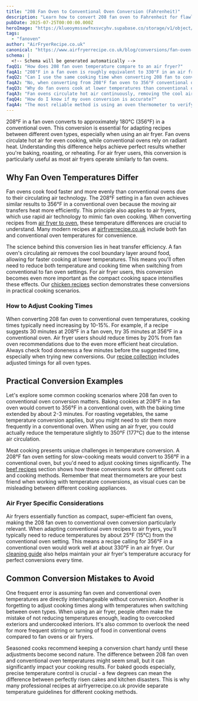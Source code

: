 ```yaml
---
title: "208 Fan Oven to Conventional Oven Conversion (Fahrenheit)"
description: "Learn how to convert 208 fan oven to Fahrenheit for flawless baking results with our easy temperature guide and air fryer tips."
pubDate: 2025-07-25T00:00:00.000Z
heroImage: "https://klueoymssxwfnxsvcyhv.supabase.co/storage/v1/object/public/Shmucket/208-fan-oven-to-conventional-oven-conversion-fahrenheit.png"
tags:
  - "fanoven"
author: "AirFryerRecipe.co.uk"
canonical: "https://www.airfryerrecipe.co.uk/blog/conversions/fan-oven-to-fahrenheit/208-fan-oven-to-conventional-oven-conversion-fahrenheit"
schema: |
  <!-- Schema will be generated automatically -->
faqQ1: "How does 208 fan oven temperature compare to an air fryer?"
faqA1: "208°F in a fan oven is roughly equivalent to 330°F in an air fryer due to the air fryer's more intense air circulation. You'll typically need to reduce cooking times by about 20% when using an air fryer compared to fan oven instructions."
faqQ2: "Can I use the same cooking time when converting 208 fan to conventional oven?"
faqA2: "No, when converting from 208°F fan oven to 356°F conventional oven, you'll generally need to increase cooking times by 10-15%. Always check food doneness a few minutes before the recommended time as oven performance varies."
faqQ3: "Why do fan ovens cook at lower temperatures than conventional ovens?"
faqA3: "Fan ovens circulate hot air continuously, removing the cool air layer around food and transferring heat more efficiently. This allows them to cook food thoroughly at lower temperature settings compared to conventional ovens' radiant heat."
faqQ4: "How do I know if my oven conversion is accurate?"
faqA4: "The most reliable method is using an oven thermometer to verify actual temperatures. For baked goods, do a test batch and adjust as needed. Many cooks find keeping a conversion notebook helpful for their specific appliances."
---
```

<p>208°F in a fan oven converts to approximately 180°C (356°F) in a conventional oven. This conversion is essential for adapting recipes between different oven types, especially when using an air fryer. Fan ovens circulate hot air for even cooking, while conventional ovens rely on radiant heat. Understanding this difference helps achieve perfect results whether you're baking, roasting, or reheating. For air fryer users, this conversion is particularly useful as most air fryers operate similarly to fan ovens.</p>

<h2>Why Fan Oven Temperatures Differ</h2>
<p>Fan ovens cook food faster and more evenly than conventional ovens due to their circulating air technology. The 208°F setting in a fan oven achieves similar results to 356°F in a conventional oven because the moving air transfers heat more efficiently. This principle also applies to air fryers, which use rapid air technology to mimic fan oven cooking. When converting recipes from <a href=https://www.airfryerrecipe.co.uk/air-fryer-conversion-chart>air fryer to oven</a>, these temperature differences are crucial to understand. Many modern recipes at <a href=https://www.airfryerrecipe.co.uk>airfryerrecipe.co.uk</a> include both fan and conventional oven temperatures for convenience.</p>

<p>The science behind this conversion lies in heat transfer efficiency. A fan oven's circulating air removes the cool boundary layer around food, allowing for faster cooking at lower temperatures. This means you'll often need to reduce both temperature and cooking time when switching from conventional to fan oven settings. For air fryer users, this conversion becomes even more important as the compact cooking space intensifies these effects. Our <a href=https://www.airfryerrecipe.co.uk/recipe-category/chicken>chicken recipes</a> section demonstrates these conversions in practical cooking scenarios.</p>

<h3>How to Adjust Cooking Times</h3>
<p>When converting 208 fan oven to conventional oven temperatures, cooking times typically need increasing by 10-15%. For example, if a recipe suggests 30 minutes at 208°F in a fan oven, try 35 minutes at 356°F in a conventional oven. Air fryer users should reduce times by 20% from fan oven recommendations due to the even more efficient heat circulation. Always check food doneness a few minutes before the suggested time, especially when trying new conversions. Our <a href=https://www.airfryerrecipe.co.uk/recipes>recipe collection</a> includes adjusted timings for all oven types.</p>

<h2>Practical Conversion Examples</h2>
<p>Let's explore some common cooking scenarios where 208 fan oven to conventional oven conversion matters. Baking cookies at 208°F in a fan oven would convert to 356°F in a conventional oven, with the baking time extended by about 2-3 minutes. For roasting vegetables, the same temperature conversion applies, but you might need to stir them more frequently in a conventional oven. When using an air fryer, you could actually reduce the temperature slightly to 350°F (177°C) due to the intense air circulation.</p>

<p>Meat cooking presents unique challenges in temperature conversion. A 208°F fan oven setting for slow-cooking meats would convert to 356°F in a conventional oven, but you'd need to adjust cooking times significantly. The <a href=https://www.airfryerrecipe.co.uk/recipe-category/beef>beef recipes</a> section shows how these conversions work for different cuts and cooking methods. Remember that meat thermometers are your best friend when working with temperature conversions, as visual cues can be misleading between different cooking appliances.</p>

<h3>Air Fryer Specific Considerations</h3>
<p>Air fryers essentially function as compact, super-efficient fan ovens, making the 208 fan oven to conventional oven conversion particularly relevant. When adapting conventional oven recipes to air fryers, you'll typically need to reduce temperatures by about 25°F (15°C) from the conventional oven setting. This means a recipe calling for 356°F in a conventional oven would work well at about 330°F in an air fryer. Our <a href=https://www.airfryerrecipe.co.uk/air-fryer-cleaner>cleaning guide</a> also helps maintain your air fryer's temperature accuracy for perfect conversions every time.</p>

<h2>Common Conversion Mistakes to Avoid</h2>
<p>One frequent error is assuming fan oven and conventional oven temperatures are directly interchangeable without conversion. Another is forgetting to adjust cooking times along with temperatures when switching between oven types. When using an air fryer, people often make the mistake of not reducing temperatures enough, leading to overcooked exteriors and undercooked interiors. It's also common to overlook the need for more frequent stirring or turning of food in conventional ovens compared to fan ovens or air fryers.</p>

<p>Seasoned cooks recommend keeping a conversion chart handy until these adjustments become second nature. The difference between 208 fan oven and conventional oven temperatures might seem small, but it can significantly impact your cooking results. For baked goods especially, precise temperature control is crucial - a few degrees can mean the difference between perfectly risen cakes and kitchen disasters. This is why many professional recipes at airfryerrecipe.co.uk provide separate temperature guidelines for different cooking methods.</p>
